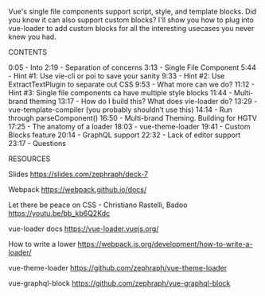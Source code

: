 Vue's single file components support script, style, and template blocks. Did you know it can also support custom blocks? I'll show you how to plug into vue-loader to add custom blocks for all the interesting usecases you never knew you had. 

CONTENTS

0:05 - Into
2:19 - Separation of concerns
3:13 - Single File Component
5:44 - Hint #1: Use vie-cli or poi to save your sanity
9:33 - Hint #2: Use ExtractTextPlugin to separate out CSS
9:53 - What more can we do?
11:12 - Hint #3: Single file components ca have multiple style blocks
11:44 - Multi-brand theming
13:17 - How do I build this? What does vie-loader do?
13:29 - vue-template-compiler (you probably shouldn’t use this)
14:14 - Run through parseComponent()
16:50 - Multi-brand Theming. Building for HGTV
17:25 - The anatomy of a loader
18:03 - vue-theme-loader
19:41 - Custom Blocks feature
20:14 - GraphQL support
22:32 - Lack of editor support
23:17 - Questions

RESOURCES

Slides
https://slides.com/zephraph/deck-7

Webpack
https://webpack.github.io/docs/

Let there be peace on CSS - Christiano Rastelli, Badoo
https://youtu.be/bb_kb6Q2Kdc

vue-loader docs
https://vue-loader.vuejs.org/

How to write a lower
https://webpack.js.org/development/how-to-write-a-loader/

vue-theme-loader
https://github.com/zephraph/vue-theme-loader

vue-graphql-block
https://github.com/zephraph/vue-graphql-block